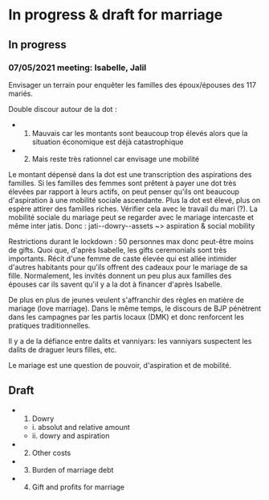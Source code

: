 # In progress & draft for marriage

## In progress

### 07/05/2021 meeting: Isabelle, Jalil
Envisager un terrain pour enquêter les familles des époux/épouses des 117 mariés.

Double discour autour de la dot :
  - 1. Mauvais car les montants sont beaucoup trop élevés alors que la situation économique est déjà catastrophique
  - 2. Mais reste très rationnel car envisage une mobilité

Le montant dépensé dans la dot est une transcription des aspirations des familles.
Si les familles des femmes sont prêtent à payer une dot très élevées par rapport à leurs actifs, on peut penser qu'ils ont beaucoup d'aspiration à une mobilité sociale ascendante.
Plus la dot est élevé, plus on espère attirer des familles riches.
Vérifier cela avec le travail du mari (?).
La mobilité sociale du mariage peut se regarder avec le mariage intercaste et même inter jatis.
Donc : jati--dowry--assets ~> aspiration & social mobility

Restrictions durant le lockdown : 50 personnes max donc peut-être moins de gifts.
Quoi que, d'après Isabelle, les gifts ceremonials sont très importants. Récit d'une femme de caste élevée qui est allée intimider d'autres habitants pour qu'ils offrent des cadeaux pour le mariage de sa fille.
Normalement, les invités donnent un peu plus aux familles des épouses car ils savent qu'il y a la dot à financer d'après Isabelle.

De plus en plus de jeunes veulent s'affranchir des règles en matière de mariage (love marriage).
Dans le même temps, le discours de BJP pénètrent dans les campagnes par les partis locaux (DMK) et donc renforcent les pratiques traditionnelles.

Il y a de la défiance entre dalits et vanniyars: les vanniyars suspectent les dalits de draguer leurs filles, etc.

Le mariage est une question de pouvoir, d'aspiration et de mobilité.


## Draft
  - 1. Dowry
    - i. absolut and relative amount
    - ii. dowry and aspiration 
  - 2. Other costs
  - 3. Burden of marriage debt
  - 4. Gift and profits for marriage
